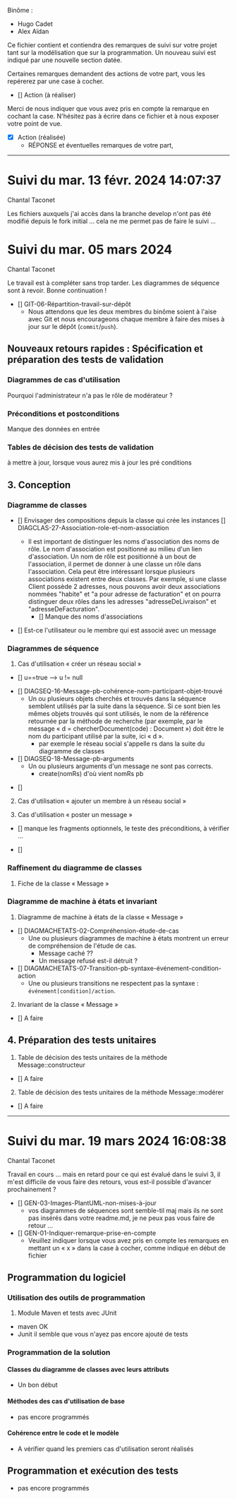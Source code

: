 Binôme :
* Hugo Cadet
* Alex Aïdan

Ce fichier contient et contiendra des remarques de suivi sur votre
projet tant sur la modélisation que sur la programmation. Un nouveau
suivi est indiqué par une nouvelle section datée.

Certaines remarques demandent des actions de votre part, vous les
repérerez par une case à cocher.

- []  Action (à réaliser) 

Merci de nous indiquer que vous avez pris en compte la remarque en
cochant la case. N'hésitez pas à écrire dans ce fichier et à nous
exposer votre point de vue.

- [x] Action (réalisée)
    - RÉPONSE et éventuelles remarques de votre part, 

 ---
# Suivi du mar. 13 févr. 2024 14:07:37
Chantal Taconet

Les fichiers auxquels j'ai accès dans la branche develop n'ont pas été modifié  depuis le fork initial ... cela ne me permet pas de faire le suivi ... 

# Suivi du mar. 05 mars 2024 
Chantal Taconet


Le travail est à compléter sans trop tarder. 
Les diagrammes de séquence sont à revoir. 
Bonne continuation ! 

* [] GIT-06-Répartition-travail-sur-dépôt
    * Nous attendons que les deux membres du binôme soient à l'aise
      avec Git et nous encourageons chaque membre à faire des mises à
      jour sur le dépôt (`commit`/`push`).


## Nouveaux retours rapides : Spécification et préparation des tests de validation


### Diagrammes de cas d'utilisation
Pourquoi l'administrateur n'a pas le rôle de modérateur ? 

### Préconditions et postconditions
Manque des données en entrée 
### Tables de décision des tests de validation
à mettre à jour, lorsque vous aurez mis à jour les pré conditions 

## 3. Conception

### Diagramme de classes

- [] Envisager des compositions depuis la classe qui crée les instances 
 [] DIAGCLAS-27-Association-role-et-nom-association
    * Il est important de distinguer les noms d'association des noms
      de rôle. Le nom d'association est positionné au milieu d'un lien
      d'association. Un nom de rôle est positionné à un bout de
      l'association, il permet de donner à une classe un rôle dans
      l'association. Cela peut être intéressant lorsque plusieurs
      associations existent entre deux classes. Par exemple, si une
      classe Client possède 2 adresses, nous pouvons avoir deux
      associations nommées "habite" et "a pour adresse de facturation"
      et on pourra distinguer deux rôles dans les adresses
      "adresseDeLivraison" et "adresseDeFacturation".
      - [] Manque des noms d'associations

- [] Est-ce l'utilisateur ou le membre qui est associé avec un  message


### Diagrammes de séquence

1. Cas d'utilisation « créer un réseau social »
- [] u==true --> u != null 
* [] DIAGSEQ-16-Message-pb-cohérence-nom-participant-objet-trouvé
    * Un ou plusieurs objets cherchés et trouvés dans la séquence
      semblent utilisés par la suite dans la séquence. Si ce sont bien
      les mêmes objets trouvés qui sont utilisés, le nom de la
      référence retournée par la méthode de recherche (par exemple,
      par le message « d = chercherDocument(code) : Document ») doit
      être le nom du participant utilisé par la suite, ici « d ».
      * par exemple le réseau social s'appelle rs dans la suite du diagramme de classes 
* [] DIAGSEQ-18-Message-pb-arguments
    * Un ou plusieurs arguments d'un message ne sont pas corrects.
	  * create(nomRs) d'où vient nomRs pb 

	  
- [] 

2. Cas d'utilisation « ajouter un membre à un réseau social »



3. Cas d'utilisation « poster un message »

- [] manque les fragments optionnels, le teste des préconditions, à vérifier ... 

- [] 

### Raffinement du diagramme de classes

1. Fiche de la classe « Message »



### Diagramme de machine à états et invariant

1. Diagramme de machine à états de la classe « Message »
* [] DIAGMACHETATS-02-Compréhension-étude-de-cas
    * Une ou plusieurs diagrammes de machine à états montrent un
      erreur de compréhension de l'étude de cas.
      * Message caché ?? 
	  * Un message refusé est-il détruit ? 
* [] DIAGMACHETATS-07-Transition-pb-syntaxe-événement-condition-action
    * Une ou plusieurs transitions ne respectent pas la
      syntaxe : `événement[condition]/action`.


2. Invariant de la classe « Message »

- [] A faire 

## 4. Préparation des tests unitaires

1. Table de décision des tests unitaires de la méthode Message::constructeur

- [] A faire 

2. Table de décision des tests unitaires de la méthode Message::modérer

- [] A faire 
 
---
# Suivi du mar. 19 mars 2024 16:08:38
Chantal Taconet

Travail en cours ... mais en retard pour ce qui est évalué dans le suivi 3, il m'est difficile de vous faire des retours, vous est-il possible d'avancer prochainement ? 

- [] GEN-03-Images-PlantUML-non-mises-à-jour
  - vos diagrammes de séquences sont semble-til maj mais ils ne sont pas insérés dans votre readme.md, je ne peux pas vous faire de retour ...
- [] GEN-01-Indiquer-remarque-prise-en-compte
  - Veuillez indiquer lorsque vous avez pris en compte les remarques en mettant un « x » dans la case à cocher, comme indiqué en début de fichier
  
## Programmation du logiciel

### Utilisation des outils de programmation

1. Module Maven et tests avec JUnit
- maven OK 
- Junit il semble que vous n'ayez pas encore ajouté de tests 

### Programmation de la solution

#### Classes du diagramme de classes avec leurs attributs

- Un bon début

#### Méthodes des cas d'utilisation de base

- pas encore programmés

#### Cohérence entre le code et le modèle

- A vérifier quand les premiers cas d'utilisation seront réalisés


## Programmation et exécution des tests

- pas encore programmés
